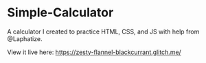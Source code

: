 # Simple-Calculator
A calculator I created to practice HTML, CSS, and JS with help from @Laphatize.

View it live here: https://zesty-flannel-blackcurrant.glitch.me/
